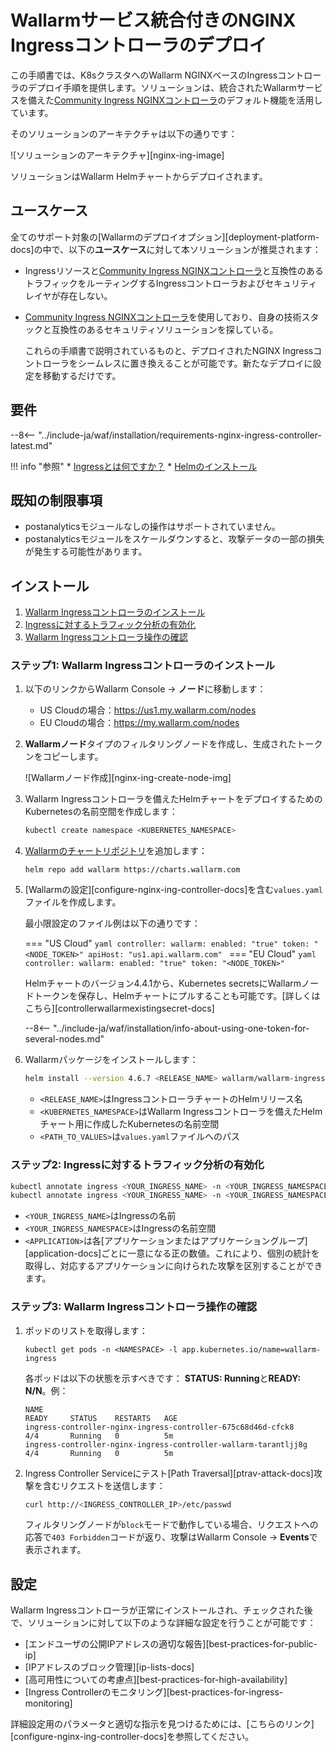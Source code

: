 # Wallarmサービス統合付きのNGINX Ingressコントローラのデプロイ

この手順書では、K8sクラスタへのWallarm NGINXベースのIngressコントローラのデプロイ手順を提供します。ソリューションは、統合されたWallarmサービスを備えた[Community Ingress NGINXコントローラ](https://github.com/kubernetes/ingress-nginx)のデフォルト機能を活用しています。

そのソリューションのアーキテクチャは以下の通りです：

![ソリューションのアーキテクチャ][nginx-ing-image]

ソリューションはWallarm Helmチャートからデプロイされます。

## ユースケース

全てのサポート対象の[Wallarmのデプロイオプション][deployment-platform-docs]の中で、以下の**ユースケース**に対して本ソリューションが推奨されます：

* Ingressリソースと[Community Ingress NGINXコントローラ](https://github.com/kubernetes/ingress-nginx)と互換性のあるトラフィックをルーティングするIngressコントローラおよびセキュリティレイヤが存在しない。
* [Community Ingress NGINXコントローラ](https://github.com/kubernetes/ingress-nginx)を使用しており、自身の技術スタックと互換性のあるセキュリティソリューションを探している。

    これらの手順書で説明されているものと、デプロイされたNGINX Ingressコントローラをシームレスに置き換えることが可能です。新たなデプロイに設定を移動するだけです。

## 要件

--8<-- "../include-ja/waf/installation/requirements-nginx-ingress-controller-latest.md"

!!! info "参照"
    * [Ingressとは何ですか？](https://kubernetes.io/docs/concepts/services-networking/ingress/)
    * [Helmのインストール](https://helm.sh/docs/intro/install/)

## 既知の制限事項

* postanalyticsモジュールなしの操作はサポートされていません。
* postanalyticsモジュールをスケールダウンすると、攻撃データの一部の損失が発生する可能性があります。

## インストール

1. [Wallarm Ingressコントローラのインストール](#ステップ1-wallarm-ingress-コントローラのインストール)
2. [Ingressに対するトラフィック分析の有効化](#ステップ2-Ingressに対するトラフィック分析の有効化)
3. [Wallarm Ingressコントローラ操作の確認](#ステップ3-wallarm-ingress-コントローラ操作の確認)

### ステップ1: Wallarm Ingressコントローラのインストール

1. 以下のリンクからWallarm Console → **ノード**に移動します：
   * US Cloudの場合：https://us1.my.wallarm.com/nodes
   * EU Cloudの場合：https://my.wallarm.com/nodes
2. **Wallarmノード**タイプのフィルタリングノードを作成し、生成されたトークンをコピーします。

    ![Wallarmノード作成][nginx-ing-create-node-img]
3. Wallarm Ingressコントローラを備えたHelmチャートをデプロイするためのKubernetesの名前空間を作成します：

    ```bash
    kubectl create namespace <KUBERNETES_NAMESPACE>
    ```
4. [Wallarmのチャートリポジトリ](https://charts.wallarm.com/)を追加します：
    ```
    helm repo add wallarm https://charts.wallarm.com
    ```
4. [Wallarmの設定][configure-nginx-ing-controller-docs]を含む`values.yaml`ファイルを作成します。

    最小限設定のファイル例は以下の通りです：

    === "US Cloud"
        ```yaml
        controller:
          wallarm:
            enabled: "true"
            token: "<NODE_TOKEN>"
            apiHost: "us1.api.wallarm.com"
        ```
    === "EU Cloud"
        ```yaml
        controller:
          wallarm:
            enabled: "true"
            token: "<NODE_TOKEN>"
        ```    

    Helmチャートのバージョン4.4.1から、Kubernetes secretsにWallarmノードトークンを保存し、Helmチャートにプルすることも可能です。[詳しくはこちら][controllerwallarmexistingsecret-docs]
    
    --8<-- "../include-ja/waf/installation/info-about-using-one-token-for-several-nodes.md"
5. Wallarmパッケージをインストールします：

    ``` bash
    helm install --version 4.6.7 <RELEASE_NAME> wallarm/wallarm-ingress -n <KUBERNETES_NAMESPACE> -f <PATH_TO_VALUES>
    ```

    * `<RELEASE_NAME>`はIngressコントローラチャートのHelmリリース名
    * `<KUBERNETES_NAMESPACE>`はWallarm Ingressコントローラを備えたHelmチャート用に作成したKubernetesの名前空間
    * `<PATH_TO_VALUES>`は`values.yaml`ファイルへのパス

### ステップ2: Ingressに対するトラフィック分析の有効化

``` bash
kubectl annotate ingress <YOUR_INGRESS_NAME> -n <YOUR_INGRESS_NAMESPACE> nginx.ingress.kubernetes.io/wallarm-mode=monitoring
kubectl annotate ingress <YOUR_INGRESS_NAME> -n <YOUR_INGRESS_NAMESPACE> nginx.ingress.kubernetes.io/wallarm-application=<APPLICATION>
```
* `<YOUR_INGRESS_NAME>`はIngressの名前
* `<YOUR_INGRESS_NAMESPACE>`はIngressの名前空間
* `<APPLICATION>`は各[アプリケーションまたはアプリケーショングループ][application-docs]ごとに一意になる正の数値。これにより、個別の統計を取得し、対応するアプリケーションに向けられた攻撃を区別することができます。

### ステップ3: Wallarm Ingressコントローラ操作の確認

1. ポッドのリストを取得します：
    ```
    kubectl get pods -n <NAMESPACE> -l app.kubernetes.io/name=wallarm-ingress
    ```

    各ポッドは以下の状態を示すべきです： **STATUS: Running**と**READY: N/N**。例：

    ```
    NAME                                                              READY     STATUS    RESTARTS   AGE
    ingress-controller-nginx-ingress-controller-675c68d46d-cfck8      4/4       Running   0          5m
    ingress-controller-nginx-ingress-controller-wallarm-tarantljj8g   4/4       Running   0          5m
    ```
2. Ingress Controller Serviceにテスト[Path Traversal][ptrav-attack-docs]攻撃を含むリクエストを送信します：
   
    ```bash
    curl http://<INGRESS_CONTROLLER_IP>/etc/passwd
    ```

    フィルタリングノードが`block`モードで動作している場合、リクエストへの応答で`403 Forbidden`コードが返り、攻撃はWallarm Console → **Events**で表示されます。

## 設定

Wallarm Ingressコントローラが正常にインストールされ、チェックされた後で、ソリューションに対して以下のような詳細な設定を行うことが可能です：

* [エンドユーザの公開IPアドレスの適切な報告][best-practices-for-public-ip]
* [IPアドレスのブロック管理][ip-lists-docs]
* [高可用性についての考慮点][best-practices-for-high-availability]
* [Ingress Controllerのモニタリング][best-practices-for-ingress-monitoring]

詳細設定用のパラメータと適切な指示を見つけるためには、[こちらのリンク][configure-nginx-ing-controller-docs]を参照してください。